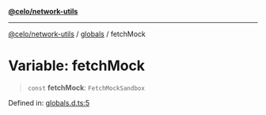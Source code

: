 [**@celo/network-utils**](../../README.md)

***

[@celo/network-utils](../../README.md) / [globals](../README.md) / fetchMock

# Variable: fetchMock

> `const` **fetchMock**: `FetchMockSandbox`

Defined in: [globals.d.ts:5](https://github.com/celo-org/developer-tooling/blob/master/packages/sdk/network-utils/src/globals.d.ts#L5)

